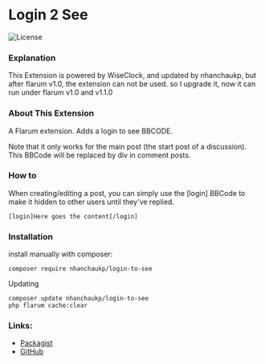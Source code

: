 # Login 2 See

![License](https://img.shields.io/badge/license-MIT-blue.svg)

### Explanation

This Extension is powered by WiseClock, and updated by nhanchaukp, but after flarum v1.0, the extension can not be used. so I upgrade it, now it can run under flarum v1.0 and v1.1.0

### About This Extension

A Flarum extension. Adds a login to see BBCODE.

Note that it only works for the main post (the start post of a discussion). This BBCode will be replaced by div in comment posts.

### How to

When creating/editing a post, you can simply use the [login] BBCode to make it hidden to other users until they've replied.
```
[login]Here goes the content[/login]
```

### Installation

install manually with composer:
```
composer require nhanchaukp/login-to-see
```
Updating
```
composer update nhanchaukp/login-to-see
php flarum cache:clear
```

### Links: 
- [Packagist](https://packagist.org/packages/nhanchaukp/login-to-see)
- [GitHub](https://github.com/nhanchaukp/flarum-ext-login2see)
